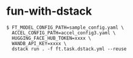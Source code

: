 # fun-with-dstack

```console
$ FT_MODEL_CONFIG_PATH=sample_config.yaml \
  ACCEL_CONFIG_PATH=accel_config3.yaml \
  HUGGING_FACE_HUB_TOKEN=xxxx \
  WANDB_API_KEY=xxxx \
  dstack run . -f ft.task.dstack.yml --reuse
```

